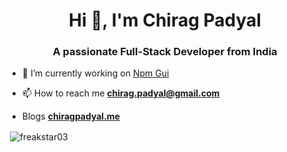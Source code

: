 <h1 align="center">Hi 👋, I'm Chirag Padyal</h1>
<h3 align="center">A passionate Full-Stack Developer from India</h3>

- 🔭 I’m currently working on [Npm Gui](https://github.com/FreakStar03/npm-gui)

- 📫 How to reach me **chirag.padyal@gmail.com**

- Blogs **[chiragpadyal.me](https://chiragpadyal.me)**

<p>&nbsp;<img align="center" src="https://github-readme-stats.vercel.app/api?username=freakstar03&show_icons=true&locale=en" alt="freakstar03" /></p>

